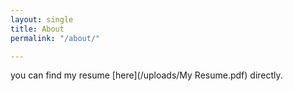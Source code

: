 ```yaml
---
layout: single
title: About
permalink: "/about/"

---
```


you can find my resume [here](/uploads/My Resume.pdf) directly.